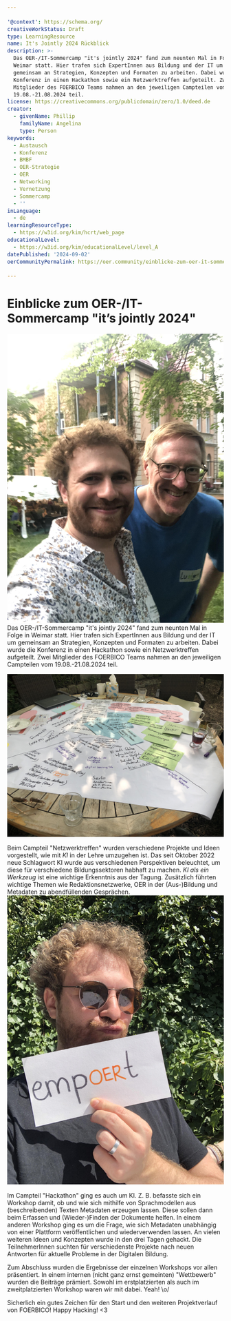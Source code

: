```yaml
---

'@context': https://schema.org/
creativeWorkStatus: Draft
type: LearningResource
name: It's Jointly 2024 Rückblick
description: >-
  Das OER-/IT-Sommercamp "it's jointly 2024" fand zum neunten Mal in Folge in
  Weimar statt. Hier trafen sich ExpertInnen aus Bildung und der IT um
  gemeinsam an Strategien, Konzepten und Formaten zu arbeiten. Dabei wurde die
  Konferenz in einen Hackathon sowie ein Netzwerktreffen aufgeteilt. Zwei
  Mitglieder des FOERBICO Teams nahmen an den jeweiligen Campteilen vom
  19.08.-21.08.2024 teil.
license: https://creativecommons.org/publicdomain/zero/1.0/deed.de
creator:
  - givenName: Phillip
    familyName: Angelina
    type: Person
keywords:
  - Austausch
  - Konferenz
  - BMBF
  - OER-Strategie
  - OER
  - Networking
  - Vernetzung
  - Sommercamp
  - ''
inLanguage:
  - de
learningResourceType:
  - https://w3id.org/kim/hcrt/web_page
educationalLevel:
  - https://w3id.org/kim/educationalLevel/level_A
datePublished: '2024-09-02'
oerCommunityPermalink: https://oer.community/einblicke-zum-oer-it-sommercamp-its-jointly-2024/

---
```


# Einblicke zum OER-/IT-Sommercamp "it’s jointly 2024"

![Philip und Ludger](../assets/images/blog/IMG_1029.JPG)
Das OER-/IT-Sommercamp "it's jointly 2024" fand zum neunten Mal in Folge in Weimar statt. Hier trafen sich ExpertInnen aus Bildung und der IT um gemeinsam an Strategien, Konzepten und Formaten zu arbeiten. Dabei wurde die Konferenz in einen Hackathon sowie ein Netzwerktreffen aufgeteilt. Zwei Mitglieder des FOERBICO Teams nahmen an den jeweiligen Campteilen vom 19.08.-21.08.2024 teil.

![Viele gute Ideen wurden gesammelt](../assets/images/blog/IMG_1025.JPG)

Beim Campteil "Netzwerktreffen" wurden verschiedene Projekte und Ideen vorgestellt, wie mit *KI* in der Lehre umzugehen ist. Das seit Oktober 2022 neue Schlagwort KI wurde aus verschiedenen Perspektiven beleuchtet, um diese für verschiedene Bildungssektoren habhaft zu machen. *KI als ein Werkzeug* ist eine wichtige Erkenntnis aus der Tagung. 
Zusätzlich führten wichtige Themen wie Redaktionsnetzwerke, OER in der (Aus-)Bildung und Metadaten zu abendfüllenden Gesprächen.
![jOERn sucht nach neuen Netzwerken](../assets/images/blog/IMG_1042.JPG)

Im Campteil "Hackathon" ging es auch um KI. Z. B. befasste sich ein Workshop damit, ob und wie sich mithilfe von Sprachmodellen aus (beschreibenden) Texten Metadaten erzeugen lassen. Diese sollen dann beim Erfassen und (Wieder-)Finden der Dokumente helfen. In einem anderen Workshop ging es um die Frage, wie sich Metadaten unabhängig von einer Plattform veröffentlichen und wiederverwenden lassen. An vielen weiteren Ideen und Konzepten wurde in den drei Tagen gehackt. Die TeilnehmerInnen suchten für verschiedenste Projekte nach neuen Antworten für aktuelle Probleme in der Digitalen Bildung.

Zum Abschluss wurden die Ergebnisse der einzelnen Workshops vor allen präsentiert. In einem internen (nicht ganz ernst gemeinten) "Wettbewerb" wurden die Beiträge prämiert. Sowohl im erstplatzierten als auch im zweitplatzierten Workshop waren wir mit dabei. Yeah! \o/

Sicherlich ein gutes Zeichen für den Start und den weiteren Projektverlauf von FOERBICO! Happy Hacking! <3